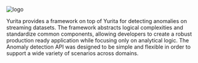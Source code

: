![logo](YuritaLogo.png)

Yurita provides a framework on top of Yurita for detecting anomalies on streaming datasets. The framework abstracts logical complexities and standardize common components, allowing developers to create a robust production ready application while focusing only on analytical logic. The Anomaly detection API was designed to be simple and flexible in order to support a wide variety of scenarios across domains.


